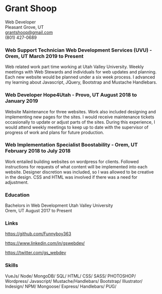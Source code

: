 # Grant Shoop 
Web Developer  
Pleasant Grove, UT  
grantshoop@gmail.com  
(801) 427-0689 
 
### Web Support Technician Web Development Services (UVU) - Orem, UT  March 2019 to Present 
Web related work part time working at Utah Valley University. Weekly meetings with Web Stewards and individuals for web updates and planning. Each new website would be planned under a six week process.  I advanced my learning about Javascript, JQuery, Bootstrap and Mustache Handlebars. 
 
### Web Developer Hope4Utah - Provo, UT  August 2018 to January 2019  
Website Maintenance for three websites. Work also included designing and implementing new pages for the sites. I would receive maintenance tickets occasionally to update or adjust parts of the sites. During this experience, I would attend weekly meetings to keep up to date with the supervisor of progress of work and plans for future production.  
 
### Web Implementation Specialist Boostability - Orem, UT  February 2018 to July 2018 
Work entailed building websites on wordpress for clients. Followed instructions for requests of what  content will be implemented into each website. Designer discretion was included, so I was allowed to be  creative in the design. CSS and HTML was involved if there was a need for adjustment.  
 
### Education  
Bachelors in Web Development Utah Valley University  
Orem, UT August 2017 to Present 
 
### Links 
https://github.com/Funnyboy363 

https://www.linkedin.com/in/gswebdev/

https://twitter.com/gs_webdev
 
### Skills 
VueJs/ Node/ MongoDB/ SQL/ HTML/ CSS/ SASS/ PHOTOSHOP/ Wordpress/ Javascript/ Mustache/Handlebars/ Bootstrap/ Illustrator/ Indesign/ NPM/ Mongoose/ Express/ Handlebars/ PUG/  